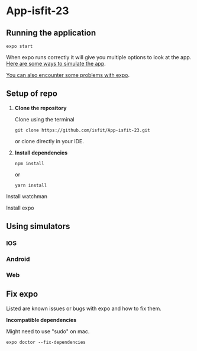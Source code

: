 # App-isfit-23

## Running the application

```
expo start
```

When expo runs correctly it will give you multiple options to look at the app. [Here are some ways to simulate the app](#using-simulators).

[You can also encounter some problems with expo](#fix-expo).

## Setup of repo

1. **Clone the repository**

   Clone using the terminal

   ```
   git clone https://github.com/isfit/App-isfit-23.git
   ```

   or clone directly in your IDE.

2. **Install dependencies**

   ```
   npm install
   ```

   or

   ```
   yarn install
   ```

Install watchman

Install expo

## Using simulators

### IOS

### Android

### Web

## Fix expo

Listed are known issues or bugs with expo and how to fix them.

**Incompatible dependencies**

Might need to use "sudo" on mac.

```
expo doctor --fix-dependencies
```
